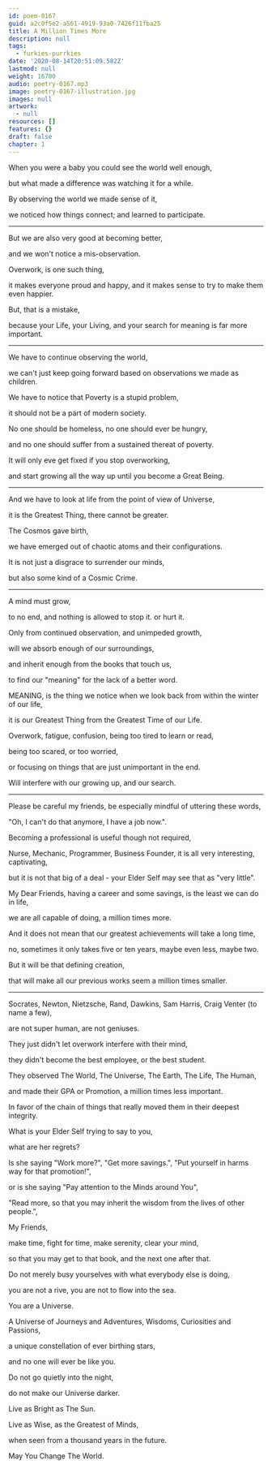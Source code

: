 ```yaml
---
id: poem-0167
guid: a2c0f5e2-a561-4919-93a0-7426f11fba25
title: A Million Times More
description: null
tags:
  - furkies-purrkies
date: '2020-08-14T20:51:09.582Z'
lastmod: null
weight: 16700
audio: poetry-0167.mp3
image: poetry-0167-illustration.jpg
images: null
artwork:
  - null
resources: []
features: {}
draft: false
chapter: 1
---
```


When you were a baby you could see the world well enough,

but what made a difference was watching it for a while.

By observing the world we made sense of it,

we noticed how things connect; and learned to participate.

---

But we are also very good at becoming better,

and we won't notice a mis-observation.

Overwork, is one such thing,

it makes everyone proud and happy, and it makes sense to try to make them even happier.

But, that is a mistake,

because your Life, your Living, and your search for meaning is far more important.

---

We have to continue observing the world,

we can't just keep going forward based on observations we made as children.

We have to notice that Poverty is a stupid problem,

it should not be a part of modern society.

No one should be homeless, no one should ever be hungry,

and no one should suffer from a sustained thereat of poverty.

It will only eve get fixed if you stop overworking,

and start growing all the way up until you become a Great Being.

---

And we have to look at life from the point of view of Universe,

it is the Greatest Thing, there cannot be greater.

The Cosmos gave birth,

we have emerged out of chaotic atoms and their configurations.

It is not just a disgrace to surrender our minds,

but also some kind of a Cosmic Crime.

---

A mind must grow,

to no end, and nothing is allowed to stop it. or hurt it.

Only from continued observation, and unimpeded growth,

will we absorb enough of our surroundings,

and inherit enough from the books that touch us,

to find our "meaning" for the lack of a better word.

MEANING, is the thing we notice when we look back from within the winter of our life,

it is our Greatest Thing from the Greatest Time of our Life.

Overwork, fatigue, confusion, being too tired to learn or read,

being too scared, or too worried,

or focusing on things that are just unimportant in the end.

Will interfere with our growing up, and our search.

---

Please be careful my friends, be especially mindful of uttering these words,

"Oh, I can't do that anymore, I have a job now.".

Becoming a professional is useful though not required,

Nurse, Mechanic, Programmer, Business Founder, it is all very interesting, captivating,

but it is not that big of a deal - your Elder Self may see that as "very little".

My Dear Friends, having a career and some savings, is the least we can do in life,

we are all capable of doing, a million times more.

And it does not mean that our greatest achievements will take a long time,

no, sometimes it only takes five or ten years, maybe even less, maybe two.

But it will be that defining creation,

that will make all our previous works seem a million times smaller.

---

Socrates, Newton, Nietzsche, Rand, Dawkins, Sam Harris, Craig Venter (to name a few),

are not super human, are not geniuses.

They just didn't let overwork interfere with their mind,

they didn't become the best employee, or the best student.

They observed The World, The Universe, The Earth, The Life, The Human,

and made their GPA or Promotion, a million times less important.

In favor of the chain of things that really moved them in their deepest integrity.

What is your Elder Self trying to say to you,

what are her regrets?

Is she saying "Work more?", "Get more savings.", "Put yourself in harms way for that promotion!",

or is she saying "Pay attention to the Minds around You",

"Read more, so that you may inherit the wisdom from the lives of other people.",

My Friends,

make time, fight for time, make serenity, clear your mind,

so that you may get to that book, and the next one after that.

Do not merely busy yourselves with what everybody else is doing,

you are not a rive, you are not to flow into the sea.

You are a Universe.

A Universe of Journeys and Adventures, Wisdoms, Curiosities and Passions,

a unique constellation of ever birthing stars,

and no one will ever be like you.

Do not go quietly into the night,

do not make our Universe darker.

Live as Bright as The Sun.

Live as Wise, as the Greatest of Minds,

when seen from a thousand years in the future.

May You Change The World.

